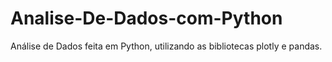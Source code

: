 # Analise-De-Dados-com-Python
Análise de Dados feita em Python, utilizando as bibliotecas plotly e pandas.
